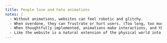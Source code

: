 ```yaml
---
title: People love and hate animations
notes: |
  - Without animations, websites can feel robotic and glitchy.
  - When overdone, they can frustrate or hurt users. (Too long, too much motion, distracting, etc.)
  - When thoughtfully implemented, animations make interactions, and thus the website, feel grounded in reality.
  - Like the website is a natural extension of the physical world into the digital.
---
```


<br>
